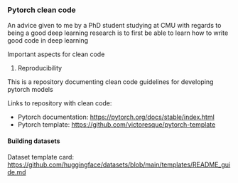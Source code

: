 ### Pytorch clean code 

An advice given to me by a PhD student studying at CMU with regards to being a good deep learning research is to first be able to learn how to write good code in deep learning

Important aspects for clean code
1. Reproducibility 

This is a repository documenting clean code guidelines for developing pytorch models

Links to repository with clean code:
- Pytorch documentation: https://pytorch.org/docs/stable/index.html
- Pytorch template: https://github.com/victoresque/pytorch-template  

#### Building datasets 
Dataset template card: https://github.com/huggingface/datasets/blob/main/templates/README_guide.md
